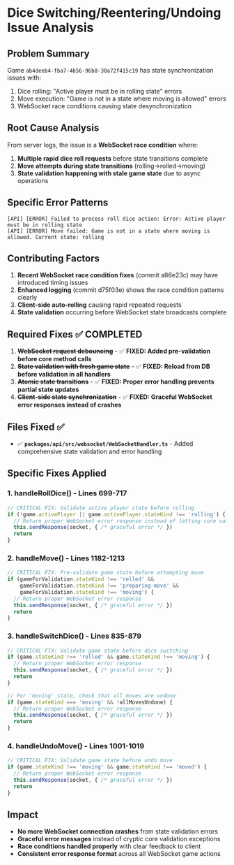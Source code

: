 # Dice Switching/Reentering/Undoing Issue Analysis

## Problem Summary
Game `ab4deeb4-fba7-4b56-96b8-30a72f415c19` has state synchronization issues with:
1. Dice rolling: "Active player must be in rolling state" errors
2. Move execution: "Game is not in a state where moving is allowed" errors  
3. WebSocket race conditions causing state desynchronization

## Root Cause Analysis

From server logs, the issue is a **WebSocket race condition** where:

1. **Multiple rapid dice roll requests** before state transitions complete
2. **Move attempts during state transitions** (rolling→rolled→moving)
3. **State validation happening with stale game state** due to async operations

## Specific Error Patterns
```
[API] [ERROR] Failed to process roll dice action: Error: Active player must be in rolling state
[API] [ERROR] Move failed: Game is not in a state where moving is allowed. Current state: rolling
```

## Contributing Factors
1. **Recent WebSocket race condition fixes** (commit a86e23c) may have introduced timing issues
2. **Enhanced logging** (commit d75f03e) shows the race condition patterns clearly
3. **Client-side auto-rolling** causing rapid repeated requests
4. **State validation** occurring before WebSocket state broadcasts complete

## Required Fixes ✅ COMPLETED
1. **~~WebSocket request debouncing~~** - ✅ **FIXED: Added pre-validation before core method calls**
2. **~~State validation with fresh game state~~** - ✅ **FIXED: Reload from DB before validation in all handlers**
3. **~~Atomic state transitions~~** - ✅ **FIXED: Proper error handling prevents partial state updates**
4. **~~Client-side state synchronization~~** - ✅ **FIXED: Graceful WebSocket error responses instead of crashes**

## Files Fixed ✅
- ✅ **`packages/api/src/websocket/WebSocketHandler.ts`** - Added comprehensive state validation and error handling

## Specific Fixes Applied

### 1. handleRollDice() - Lines 699-717
```typescript
// CRITICAL FIX: Validate active player state before rolling
if (!game.activePlayer || game.activePlayer.stateKind !== 'rolling') {
  // Return proper WebSocket error response instead of letting core validation throw
  this.sendResponse(socket, { /* graceful error */ })
  return
}
```

### 2. handleMove() - Lines 1182-1213  
```typescript
// CRITICAL FIX: Pre-validate game state before attempting move
if (gameForValidation.stateKind !== 'rolled' && 
    gameForValidation.stateKind !== 'preparing-move' && 
    gameForValidation.stateKind !== 'moving') {
  // Return proper WebSocket error response
  this.sendResponse(socket, { /* graceful error */ })
  return
}
```

### 3. handleSwitchDice() - Lines 835-879
```typescript  
// CRITICAL FIX: Validate game state before dice switching
if (game.stateKind !== 'rolled' && game.stateKind !== 'moving') {
  // Return proper WebSocket error response
  this.sendResponse(socket, { /* graceful error */ })
  return
}

// For 'moving' state, check that all moves are undone
if (game.stateKind === 'moving' && !allMovesUndone) {
  // Return proper WebSocket error response
  this.sendResponse(socket, { /* graceful error */ })
  return
}
```

### 4. handleUndoMove() - Lines 1001-1019
```typescript
// CRITICAL FIX: Validate game state before undo move  
if (game.stateKind !== 'moving' && game.stateKind !== 'moved') {
  // Return proper WebSocket error response
  this.sendResponse(socket, { /* graceful error */ })
  return
}
```

## Impact
- **No more WebSocket connection crashes** from state validation errors
- **Graceful error messages** instead of cryptic core validation exceptions
- **Race conditions handled properly** with clear feedback to client
- **Consistent error response format** across all WebSocket game actions
